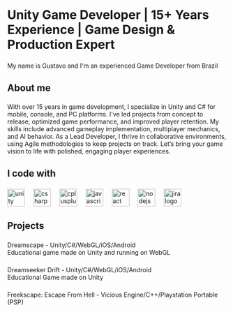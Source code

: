 <h1 align="left">Unity Game Developer | 15+ Years Experience | Game Design & Production Expert</h1>

###

<p align="left">My name is Gustavo and I'm an experienced Game Developer from Brazil</p>

###

<h2 align="left">About me</h2>

###

<p align="left">With over 15 years in game development, I specialize in Unity and C# for mobile, console, and PC platforms. I've led projects from concept to release, optimized game performance, and improved player retention. My skills include advanced gameplay implementation, multiplayer mechanics, and AI behavior. As a Lead Developer, I thrive in collaborative environments, using Agile methodologies to keep projects on track. Let’s bring your game vision to life with polished, engaging player experiences.</p>

###

<h2 align="left">I code with</h2>

###

<div align="left">
  <img src="https://cdn.jsdelivr.net/gh/devicons/devicon/icons/unity/unity-original.svg" height="40" alt="unity logo"  />
  <img width="12" />
  <img src="https://cdn.jsdelivr.net/gh/devicons/devicon/icons/csharp/csharp-original.svg" height="40" alt="csharp logo"  />
  <img width="12" />
  <img src="https://cdn.jsdelivr.net/gh/devicons/devicon/icons/cplusplus/cplusplus-original.svg" height="40" alt="cplusplus logo"  />
  <img width="12" />
  <img src="https://cdn.jsdelivr.net/gh/devicons/devicon/icons/javascript/javascript-original.svg" height="40" alt="javascript logo"  />
  <img width="12" />
  <img src="https://cdn.jsdelivr.net/gh/devicons/devicon/icons/react/react-original.svg" height="40" alt="react logo"  />
  <img width="12" />
  <img src="https://cdn.jsdelivr.net/gh/devicons/devicon/icons/nodejs/nodejs-original.svg" height="40" alt="nodejs logo"  />
  <img width="12" />
  <img src="https://cdn.jsdelivr.net/gh/devicons/devicon/icons/jira/jira-original.svg" height="40" alt="jira logo"  />
</div>

###

<h2 align="left">Projects</h2>

###

<p align="left">Dreamscape - Unity/C#/WebGL/iOS/Android<br>Educational game made on Unity and running on WebGL</p>

###

<p align="left">Dreamseeker Drift - Unity/C#/WebGL/iOS/Android<br>Educational Game made on Unity</p>

###

<p align="left">Freekscape: Escape From Hell - Vicious Engine/C++/Playstation Portable (PSP)</p>

###
<!--
**frozenlogic/frozenlogic** is a ✨ _special_ ✨ repository because its `README.md` (this file) appears on your GitHub profile.

Here are some ideas to get you started:

- 🔭 I’m currently working on ...
- 🌱 I’m currently learning ...
- 👯 I’m looking to collaborate on ...
- 🤔 I’m looking for help with ...
- 💬 Ask me about ...
- 📫 How to reach me: ...
- 😄 Pronouns: ...
- ⚡ Fun fact: ...
-->
